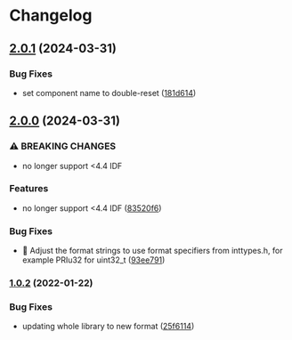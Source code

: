 # Changelog

## [2.0.1](https://github.com/mdvorak/esp-double-reset/compare/v2.0.0...v2.0.1) (2024-03-31)


### Bug Fixes

* set component name to double-reset ([181d614](https://github.com/mdvorak/esp-double-reset/commit/181d61401463c936f799adf26e18f1e54f52673e))

## [2.0.0](https://github.com/mdvorak/esp-double-reset/compare/v1.0.2...v2.0.0) (2024-03-31)


### ⚠ BREAKING CHANGES

* no longer support <4.4 IDF

### Features

* no longer support &lt;4.4 IDF ([83520f6](https://github.com/mdvorak/esp-double-reset/commit/83520f6ad64afd05a9d08c517679fbb5dcc13941))


### Bug Fixes

* :rotating_light: Adjust the format strings to use format specifiers from inttypes.h, for example PRIu32 for uint32_t ([93ee791](https://github.com/mdvorak/esp-double-reset/commit/93ee791f77f261a65024d7928bd8bb74c40dd815))

### [1.0.2](https://github.com/mdvorak/esp-double-reset/compare/v1.0.1...v1.0.2) (2022-01-22)


### Bug Fixes

* updating whole library to new format ([25f6114](https://github.com/mdvorak/esp-double-reset/commit/25f61142298f9eb8c819bad2df10497275ae417c))
